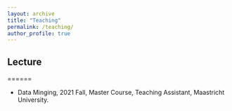 ```yaml
---
layout: archive
title: "Teaching"
permalink: /teaching/
author_profile: true
---
```


## Lecture
======
* Data Minging, 2021 Fall, Master Course, Teaching Assistant, Maastricht University.

<!-- {% include base_path %}

{% for post in site.teaching reversed %}
  {% include archive-single.html %}
{% endfor %} -->

